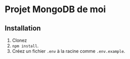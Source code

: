 # Projet MongoDB de moi

## Installation
1. Clonez
2. `npm install`.
3. Créez un fichier `.env` à la racine comme `.env.example`.
